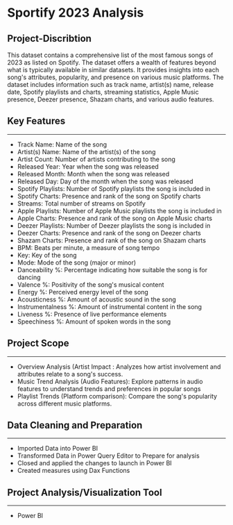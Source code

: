 # Sportify 2023 Analysis

## Project-Discribtion


This dataset contains a comprehensive list of the most famous songs of 2023 as listed on Spotify. The dataset offers a wealth of features beyond what is typically available in similar datasets. It provides insights into each song's attributes, popularity, and presence on various music platforms. The dataset includes information such as track name, artist(s) name, release date, Spotify playlists and charts, streaming statistics, Apple Music presence, Deezer presence, Shazam charts, and various audio features.

## Key Features
---

- Track Name: Name of the song
- Artist(s) Name: Name of the artist(s) of the song
- Artist Count: Number of artists contributing to the song
- Released Year: Year when the song was released
- Released Month: Month when the song was released
- Released Day: Day of the month when the song was released
- Spotify Playlists: Number of Spotify playlists the song is included in
- Spotify Charts: Presence and rank of the song on Spotify charts
- Streams: Total number of streams on Spotify
- Apple Playlists: Number of Apple Music playlists the song is included in
- Apple Charts: Presence and rank of the song on Apple Music charts
- Deezer Playlists: Number of Deezer playlists the song is included in
- Deezer Charts: Presence and rank of the song on Deezer charts
- Shazam Charts: Presence and rank of the song on Shazam charts
- BPM: Beats per minute, a measure of song tempo
- Key: Key of the song
- Mode: Mode of the song (major or minor)
- Danceability %: Percentage indicating how suitable the song is for dancing
- Valence %: Positivity of the song's musical content
- Energy %: Perceived energy level of the song
- Acousticness %: Amount of acoustic sound in the song
- Instrumentalness %: Amount of instrumental content in the song
- Liveness %: Presence of live performance elements
- Speechiness %: Amount of spoken words in the song

## Project Scope
---
- Overview Analysis (Artist Impact : Analyzes how artist involvement and attributes relate to a song's success.
- Music Trend Analysis (Audio Features): Explore patterns in audio features to understand trends and preferences in popular songs
- Playlist Trends (Platform comparison): Compare the song's popularity across different music platforms.

## Data Cleaning and Preparation
---
- Imported Data into Power BI
- Transformed Data in Power Query Editor to Prepare for analysis
- Closed and applied the changes to launch in Power BI
- Created measures using Dax Functions

##     Project Analysis/Visualization Tool
---
- Power BI

